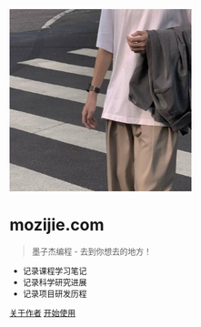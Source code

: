 <!-- _coverpage.md 封面 -->

![logo](res/pictures/profile_picture.jpg)

# mozijie.com <small></small>

> 墨子杰编程 - 去到你想去的地方！

- 记录课程学习笔记
- 记录科学研究进展
- 记录项目研发历程

[关于作者](https://space.bilibili.com/145083815?spm_id_from=333.1007.0.0)
[开始使用](#欢迎使用)
